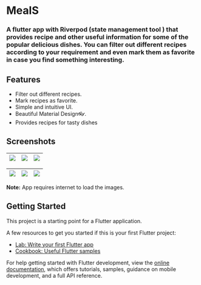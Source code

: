 # MealS

### A  flutter app with **Riverpod** (state management tool ) that provides recipe and other useful information for some of the popular delicious dishes. You can filter out different recipes according to your requirement and even mark them as favorite in case you find something interesting.


<!--Flutter Concepts:
State management using Provider.
Storing persistent data (like favorite meals) locally in the device using SharedPreferences.
Navigating through multiple screens and argument passing.
Flutter widgets (stateless and stateful) and styling-->



## Features

- Filter out different recipes. 
- Mark recipes as favorite.
- Simple and intuitive UI.
- Beautiful Material Design👓.
- Provides recipes for tasty dishes



## Screenshots

|<img  src="https://github.com/imon001/meal_app/assets/41481933/fa69a95d-3445-4524-ac28-fe503059a7a5"/>|<img src="https://github.com/imon001/meal_app/assets/41481933/6c8bcd68-3ba9-40e6-9bf3-37ed15e0a181"/>|<img src="https://github.com/imon001/meal_app/assets/41481933/aaa2d7d0-b5af-4eec-a2bc-94b04faa6eb3"/>|
| ------------- | ------------- |------------- |

<img src="https://github.com/imon001/meal_app/assets/41481933/f674ae54-ed22-4d1d-9e5c-92b8e8e3f1c0"/>|<img src="https://github.com/imon001/meal_app/assets/41481933/ca374424-5698-4433-8cc0-f72691507989)"/>|<img src="https://github.com/imon001/meal_app/assets/41481933/6a8ba0e5-bc0d-42ee-add3-4f9663405a2a"/>|
|------------- |------------- |------------- |


**Note:** App requires internet to load the images.



## Getting Started

This project is a starting point for a Flutter application.

A few resources to get you started if this is your first Flutter project:

- [Lab: Write your first Flutter app](https://docs.flutter.dev/get-started/codelab)
- [Cookbook: Useful Flutter samples](https://docs.flutter.dev/cookbook)

For help getting started with Flutter development, view the
[online documentation](https://docs.flutter.dev/), which offers tutorials,
samples, guidance on mobile development, and a full API reference.
